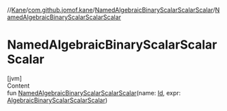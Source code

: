 //[Kane](../../index.md)/[com.github.jomof.kane](../index.md)/[NamedAlgebraicBinaryScalarScalarScalar](index.md)/[NamedAlgebraicBinaryScalarScalarScalar](-named-algebraic-binary-scalar-scalar-scalar.md)



# NamedAlgebraicBinaryScalarScalarScalar  
[jvm]  
Content  
fun [NamedAlgebraicBinaryScalarScalarScalar](-named-algebraic-binary-scalar-scalar-scalar.md)(name: [Id](../../com.github.jomof.kane.impl/index.md#%5Bcom.github.jomof.kane.impl%2FId%2F%2F%2FPointingToDeclaration%2F%5D%2FClasslikes%2F-2004631606), expr: [AlgebraicBinaryScalarScalarScalar](../-algebraic-binary-scalar-scalar-scalar/index.md))  




